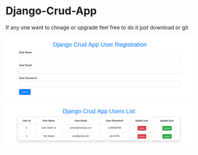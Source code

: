 # Django-Crud-App

If any one want to chnage or upgrade feel free to do it just download or git

![](1.png)
![](2.png)
